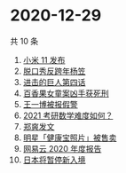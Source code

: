 # 2020-12-29

共 10 条

<!-- BEGIN -->
<!-- 最后更新时间 Tue Dec 29 2020 01:38:22 GMT+0800 (CST) -->
1. [小米 11 发布](https://www.zhihu.com/search?q=小米11)
1. [脱口秀反跨年杨笠](https://www.zhihu.com/search?q=杨笠)
1. [进击的巨人第四话](https://www.zhihu.com/search?q=进击的巨人)
1. [百香果女童案凶手获死刑](https://www.zhihu.com/search?q=百香果女童)
1. [王一博被报假警](https://www.zhihu.com/search?q=王一博)
1. [2021 考研数学难度如何？](https://www.zhihu.com/search?q=考研数学)
1. [郑爽发文](https://www.zhihu.com/search?q=郑爽)
1. [明星「健康宝照片」被售卖](https://www.zhihu.com/search?q=健康宝明星)
1. [网易云 2020 年度报告](https://www.zhihu.com/search?q=网易云)
1. [日本将暂停新入境](https://www.zhihu.com/search?q=日本)
<!-- END -->
